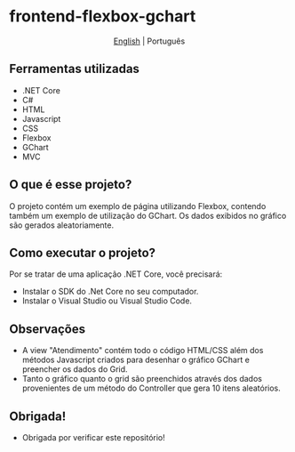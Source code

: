 # frontend-flexbox-gchart

<p align="center">
	<a href="https://github.com/samlatavares/frontend-flexbox-gchart/blob/master/README.md">English</a> | <span>Português</span>
</p>

## Ferramentas utilizadas
- .NET Core
- C#
- HTML
- Javascript
- CSS
- Flexbox
- GChart
- MVC

## O que é esse projeto?
O projeto contém um exemplo de página utilizando Flexbox, contendo também um exemplo de utilização do GChart. Os dados exibidos no gráfico são gerados aleatoriamente.

## Como executar o projeto?
Por se tratar de uma aplicação .NET Core, você precisará:
- Instalar o SDK do .Net Core no seu computador.
- Instalar o Visual Studio ou Visual Studio Code.

## Observações
- A view "Atendimento" contém todo o código HTML/CSS além dos métodos Javascript criados para desenhar o gráfico GChart e preencher os dados do Grid.
- Tanto o gráfico quanto o grid são preenchidos através dos dados provenientes de um método do Controller que gera 10 itens aleatórios.

## Obrigada!
- Obrigada por verificar este repositório!